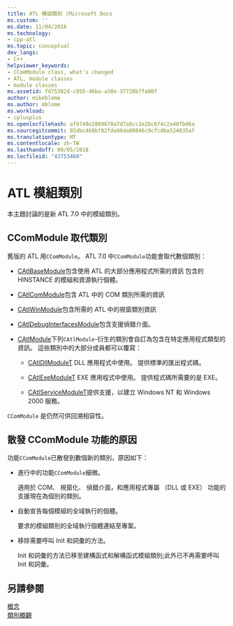 ```yaml
---
title: ATL 模組類別 |Microsoft Docs
ms.custom: ''
ms.date: 11/04/2016
ms.technology:
- cpp-atl
ms.topic: conceptual
dev_langs:
- C++
helpviewer_keywords:
- CComModule class, what's changed
- ATL, module classes
- module classes
ms.assetid: fd75382d-c955-46ba-a38e-37728b7fa00f
author: mikeblome
ms.author: mblome
ms.workload:
- cplusplus
ms.openlocfilehash: af9749e2809678a7d7a8cc1e2bc6f4c2a40fbd6a
ms.sourcegitcommit: 92dbc4b9bf82fda96da80846c9cfcdba524035af
ms.translationtype: MT
ms.contentlocale: zh-TW
ms.lasthandoff: 09/05/2018
ms.locfileid: "43753460"
---
```

# <a name="atl-module-classes"></a>ATL 模組類別

本主題討論的是新 ATL 7.0 中的模組類別。

## <a name="ccommodule-replacement-classes"></a>CComModule 取代類別

舊版的 ATL 用`CComModule`。 ATL 7.0 中`CComModule`功能會取代數個類別：

- [CAtlBaseModule](../atl/reference/catlbasemodule-class.md)包含使用 ATL 的大部分應用程式所需的資訊 包含的 HINSTANCE 的模組和資源執行個體。

- [CAtlComModule](../atl/reference/catlcommodule-class.md)包含 ATL 中的 COM 類別所需的資訊

- [CAtlWinModule](../atl/reference/catlwinmodule-class.md)包含所需的 ATL 中的視窗類別資訊

- [CAtlDebugInterfacesModule](../atl/reference/catldebuginterfacesmodule-class.md)包含支援偵錯介面。

- [CAtlModule](../atl/reference/catlmodule-class.md)下列`CAtlModule`-衍生的類別會自訂為包含在特定應用程式類型的資訊。 這些類別中的大部分成員都可以覆寫：

   - [CAtlDllModuleT](../atl/reference/catldllmodulet-class.md) DLL 應用程式中使用。 提供標準的匯出程式碼。

   - [CAtlExeModuleT](../atl/reference/catlexemodulet-class.md) EXE 應用程式中使用。 提供程式碼所需要的是 EXE。

   - [CAtlServiceModuleT](../atl/reference/catlservicemodulet-class.md)提供支援，以建立 Windows NT 和 Windows 2000 服務。

`CComModule` 是仍然可供回溯相容性。

## <a name="reasons-for-distributing-ccommodule-functionality"></a>散發 CComModule 功能的原因

功能`CComModule`已散發到數個新的類別，原因如下：

- 進行中的功能`CComModule`細微。

     適用於 COM、 視窗化、 偵錯介面，和應用程式專屬 （DLL 或 EXE） 功能的支援現在為個別的類別。

- 自動宣告每個模組的全域執行的個體。

     要求的模組類別的全域執行個體連結至專案。

- 移除需要呼叫 Init 和詞彙的方法。

     Init 和詞彙的方法已移至建構函式和解構函式模組類別;此外已不再需要呼叫 Init 和詞彙。

## <a name="see-also"></a>另請參閱

[概念](../atl/active-template-library-atl-concepts.md)   
[類別概觀](../atl/atl-class-overview.md)

